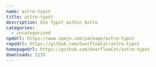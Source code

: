 ```yaml
---
name: astro-typst
title: astro-typst
description: Use Typst within Astro
categories:
  - uncategorized
npmUrl: https://www.npmjs.com/package/astro-typst
repoUrl: https://github.com/OverflowCat/astro-typst
homepageUrl: https://github.com/OverflowCat/astro-typst
downloads: 1135
---
```


